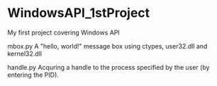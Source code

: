 # WindowsAPI_1stProject

My first project covering Windows API

mbox.py
A "hello, world!" message box using ctypes, user32.dll and kernel32.dll

handle.py
Acquring a handle to the process specified by the user (by entering the PID). 
